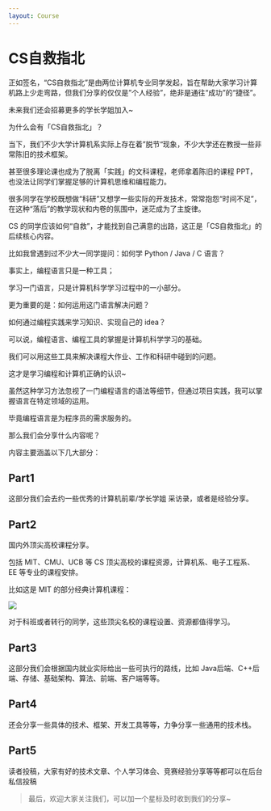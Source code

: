 ```yaml
---
layout: Course
---
```

# CS自救指北

正如签名，“CS自救指北”是由两位计算机专业同学发起，旨在帮助大家学习计算机路上少走弯路，但我们分享的仅仅是”个人经验”，绝非是通往“成功”的“捷径”。

未来我们还会招募更多的学长学姐加入~

为什么会有「CS自救指北」？

当下，我们不少大学计算机系实际上存在着”脱节“现象，不少大学还在教授一些非常陈旧的技术框架。

甚至很多理论课也成为了脱离「实践」的文科课程，老师拿着陈旧的课程 PPT，也没法让同学们掌握足够的计算机思维和编程能力。

很多同学在学校既想做“科研”又想学一些实际的开发技术，常常抱怨“时间不足”，在这种“落后”的教学现状和内卷的氛围中，迷茫成为了主旋律。

CS 的同学应该如何“自救”，才能找到自己满意的出路，这正是「CS自救指北」的后续核心内容。

比如我曾遇到过不少大一同学提问：如何学 Python / Java / C  语言？

事实上，编程语言只是一种工具；

学习一门语言，只是计算机科学学习过程中的一小部分。

更为重要的是：如何运用这门语言解决问题？

如何通过编程实践来学习知识、实现自己的 idea？

可以说，编程语言、编程工具的掌握是计算机科学学习的基础。

我们可以用这些工具来解决课程大作业、工作和科研中碰到的问题。

这才是学习编程和计算机正确的认识~

虽然这种学习方法忽视了一门编程语言的语法等细节，但通过项目实践，我可以掌握语言在特定领域的运用。

毕竟编程语言是为程序员的需求服务的。

那么我们会分享什么内容呢？

内容主要涵盖以下几大部分：

## Part1 

这部分我们会去约一些优秀的计算机前辈/学长学姐 采访录，或者是经验分享。


## Part2

国内外顶尖高校课程分享。

包括 MIT、CMU、UCB 等 CS 顶尖高校的课程资源，计算机系、电子工程系、EE 等专业的课程安排。

比如这是 MIT 的部分经典计算机课程：

![](https://cdn.how2cs.cn/gzh/008i3skNgy1gx5o3t1ygbj31590u0agd.jpg)

对于科班或者转行的同学，这些顶尖名校的课程设置、资源都值得学习。

## Part3

这部分我们会根据国内就业实际给出一些可执行的路线，比如 Java后端、C++后端、存储、基础架构、算法、前端、客户端等等。



## Part4

还会分享一些具体的技术、框架、开发工具等等，力争分享一些通用的技术栈。



## Part5

读者投稿，大家有好的技术文章、个人学习体会、竞赛经验分享等等都可以在后台私信投稿



> 最后，欢迎大家关注我们，可以加一个星标及时收到我们的分享~